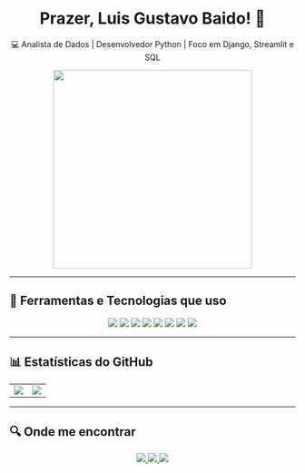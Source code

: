 <h1 align="center">Prazer, Luis Gustavo Baido! 👋</h1>
<p align="center">
  💻 Analista de Dados | Desenvolvedor Python | Foco em Django, Streamlit e SQL
</p>

<!-- Versão com largura 350px -->
<p align="center">
<img src="https://github.com/user-attachments/assets/5b780980-df4f-45af-8610-6b22042224cd" width="350" />
</p>



---

## 🚀 Ferramentas e Tecnologias que uso
<p align="center">
  <img src="https://img.shields.io/badge/Python-000?style=for-the-badge&logo=python&logoColor=3776AB" />
  <img src="https://img.shields.io/badge/Django-000?style=for-the-badge&logo=django&logoColor=092E20" />
  <img src="https://img.shields.io/badge/Streamlit-000?style=for-the-badge&logo=streamlit&logoColor=FF4B4B" />
  <img src="https://img.shields.io/badge/SQL-000?style=for-the-badge&logo=postgresql&logoColor=336791" />
  <img src="https://img.shields.io/badge/Pandas-000?style=for-the-badge&logo=pandas&logoColor=150458" />
  <img src="https://img.shields.io/badge/Plotly-000?style=for-the-badge&logo=plotly&logoColor=3F4F75" />
  <img src="https://img.shields.io/badge/Power%20BI-000?style=for-the-badge&logo=powerbi&logoColor=F2C811" />
  <img src="https://img.shields.io/badge/n8n-000?style=for-the-badge&logo=n8n&logoColor=E84D54" />
</p>

---

## 📊 Estatísticas do GitHub
<div align="center">

| | |
|---|---|
| <img src="https://github-readme-stats.vercel.app/api?username=Gusbaido&show_icons=true&theme=radical" /> | <img src="https://github-readme-stats.vercel.app/api/top-langs/?username=Gusbaido&layout=compact&theme=radical" /> |

</div>

---

## 🔍 Onde me encontrar
<p align="center">
  <a href="https://www.linkedin.com/in/luis-gustavo-santos-baido-a0aa47159/">
    <img src="https://img.shields.io/badge/LinkedIn-000?style=for-the-badge&logo=linkedin&logoColor=0E76A8" />
  </a>
  <a href="https://instagram.com/gustavobaido">
    <img src="https://img.shields.io/badge/Instagram-000?style=for-the-badge&logo=instagram&logoColor=E4405F" />
  </a>
  <a href="mailto:gb4ido@gmail.com">
    <img src="https://img.shields.io/badge/Gmail-000?style=for-the-badge&logo=gmail&logoColor=D14836" />
  </a>
</p>
